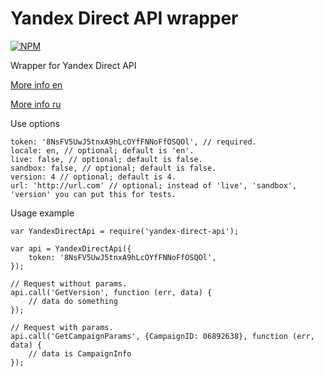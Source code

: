 Yandex Direct API wrapper
====================

[![NPM](https://nodei.co/npm/yandex-direct-api.png?stars&downloads)](https://nodei.co/npm/yandex-direct-api/)

Wrapper for Yandex Direct API

[More info en](https://tech.yandex.com/direct/)

[More info ru](https://tech.yandex.ru/direct/)

Use options
```
token: '8NsFV5UwJ5tnxA9hLcOYfFNNoFfOSQOl', // required.
locale: en, // optional; default is 'en'.
live: false, // optional; default is false.
sandbox: false, // optional; default is false.
version: 4 // optional; default is 4.
url: 'http://url.com' // optional; instead of 'live', 'sandbox', 'version' you can put this for tests.

```

Usage example
```
var YandexDirectApi = require('yandex-direct-api');

var api = YandexDirectApi({
    token: '8NsFV5UwJ5tnxA9hLcOYfFNNoFfOSQOl',
});

// Request without params.
api.call('GetVersion', function (err, data) {
    // data do something
});

// Request with params.
api.call('GetCampaignParams', {CampaignID: 06892638}, function (err, data) {
    // data is CampaignInfo
});
```